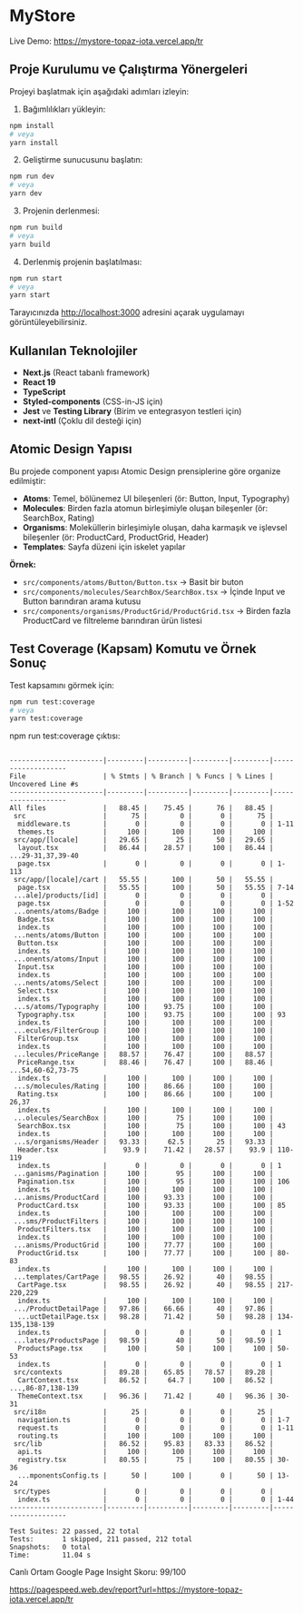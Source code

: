 # MyStore

Live Demo: https://mystore-topaz-iota.vercel.app/tr

## Proje Kurulumu ve Çalıştırma Yönergeleri

Projeyi başlatmak için aşağıdaki adımları izleyin:

1. Bağımlılıkları yükleyin:

```bash
npm install
# veya
yarn install
```

2. Geliştirme sunucusunu başlatın:

```bash
npm run dev
# veya
yarn dev
```

3. Projenin derlenmesi:

```bash
npm run build
# veya
yarn build
```

4. Derlenmiş projenin başlatılması:

```bash
npm run start
# veya
yarn start
```

Tarayıcınızda [http://localhost:3000](http://localhost:3000) adresini açarak uygulamayı görüntüleyebilirsiniz.

## Kullanılan Teknolojiler

- **Next.js** (React tabanlı framework)
- **React 19**
- **TypeScript**
- **Styled-components** (CSS-in-JS için)
- **Jest** ve **Testing Library** (Birim ve entegrasyon testleri için)
- **next-intl** (Çoklu dil desteği için)

## Atomic Design Yapısı

Bu projede component yapısı Atomic Design prensiplerine göre organize edilmiştir:

- **Atoms**: Temel, bölünemez UI bileşenleri (ör: Button, Input, Typography)
- **Molecules**: Birden fazla atomun birleşimiyle oluşan bileşenler (ör: SearchBox, Rating)
- **Organisms**: Moleküllerin birleşimiyle oluşan, daha karmaşık ve işlevsel bileşenler (ör: ProductCard, ProductGrid, Header)
- **Templates**: Sayfa düzeni için iskelet yapılar

**Örnek:**
- `src/components/atoms/Button/Button.tsx` → Basit bir buton
- `src/components/molecules/SearchBox/SearchBox.tsx` → İçinde Input ve Button barındıran arama kutusu
- `src/components/organisms/ProductGrid/ProductGrid.tsx` → Birden fazla ProductCard ve filtreleme barındıran ürün listesi

## Test Coverage (Kapsam) Komutu ve Örnek Sonuç

Test kapsamını görmek için:

```bash
npm run test:coverage
# veya
yarn test:coverage
```

npm run test:coverage çıktısı:

```

-----------------------|---------|----------|---------|---------|-------------------
File                   | % Stmts | % Branch | % Funcs | % Lines | Uncovered Line #s 
-----------------------|---------|----------|---------|---------|-------------------
All files              |   88.45 |    75.45 |      76 |   88.45 |                   
 src                   |      75 |        0 |       0 |      75 |                   
  middleware.ts        |       0 |        0 |       0 |       0 | 1-11              
  themes.ts            |     100 |      100 |     100 |     100 |                   
 src/app/[locale]      |   29.65 |       25 |      50 |   29.65 |                   
  layout.tsx           |   86.44 |    28.57 |     100 |   86.44 | ...29-31,37,39-40 
  page.tsx             |       0 |        0 |       0 |       0 | 1-113             
 src/app/[locale]/cart |   55.55 |      100 |      50 |   55.55 |                   
  page.tsx             |   55.55 |      100 |      50 |   55.55 | 7-14              
 ...ale]/products/[id] |       0 |        0 |       0 |       0 |                   
  page.tsx             |       0 |        0 |       0 |       0 | 1-52              
 ...onents/atoms/Badge |     100 |      100 |     100 |     100 |                   
  Badge.tsx            |     100 |      100 |     100 |     100 |                   
  index.ts             |     100 |      100 |     100 |     100 |                   
 ...nents/atoms/Button |     100 |      100 |     100 |     100 |                   
  Button.tsx           |     100 |      100 |     100 |     100 |                   
  index.ts             |     100 |      100 |     100 |     100 |                   
 ...onents/atoms/Input |     100 |      100 |     100 |     100 |                   
  Input.tsx            |     100 |      100 |     100 |     100 |                   
  index.ts             |     100 |      100 |     100 |     100 |                   
 ...nents/atoms/Select |     100 |      100 |     100 |     100 |                   
  Select.tsx           |     100 |      100 |     100 |     100 |                   
  index.ts             |     100 |      100 |     100 |     100 |                   
 ...s/atoms/Typography |     100 |    93.75 |     100 |     100 |                   
  Typography.tsx       |     100 |    93.75 |     100 |     100 | 93                
  index.ts             |     100 |      100 |     100 |     100 |                   
 ...ecules/FilterGroup |     100 |      100 |     100 |     100 |                   
  FilterGroup.tsx      |     100 |      100 |     100 |     100 |                   
  index.ts             |     100 |      100 |     100 |     100 |                   
 ...lecules/PriceRange |   88.57 |    76.47 |     100 |   88.57 |                   
  PriceRange.tsx       |   88.46 |    76.47 |     100 |   88.46 | ...54,60-62,73-75 
  index.ts             |     100 |      100 |     100 |     100 |                   
 ...s/molecules/Rating |     100 |    86.66 |     100 |     100 |                   
  Rating.tsx           |     100 |    86.66 |     100 |     100 | 26,37             
  index.ts             |     100 |      100 |     100 |     100 |                   
 ...olecules/SearchBox |     100 |       75 |     100 |     100 |                   
  SearchBox.tsx        |     100 |       75 |     100 |     100 | 43                
  index.ts             |     100 |      100 |     100 |     100 |                   
 ...s/organisms/Header |   93.33 |     62.5 |      25 |   93.33 |                   
  Header.tsx           |    93.9 |    71.42 |   28.57 |    93.9 | 110-119           
  index.ts             |       0 |        0 |       0 |       0 | 1                 
 ...ganisms/Pagination |     100 |       95 |     100 |     100 |                   
  Pagination.tsx       |     100 |       95 |     100 |     100 | 106               
  index.ts             |     100 |      100 |     100 |     100 |                   
 ...anisms/ProductCard |     100 |    93.33 |     100 |     100 |                   
  ProductCard.tsx      |     100 |    93.33 |     100 |     100 | 85                
  index.ts             |     100 |      100 |     100 |     100 |                   
 ...sms/ProductFilters |     100 |      100 |     100 |     100 |                   
  ProductFilters.tsx   |     100 |      100 |     100 |     100 |                   
  index.ts             |     100 |      100 |     100 |     100 |                   
 ...anisms/ProductGrid |     100 |    77.77 |     100 |     100 |                   
  ProductGrid.tsx      |     100 |    77.77 |     100 |     100 | 80-83             
  index.ts             |     100 |      100 |     100 |     100 |                   
 ...templates/CartPage |   98.55 |    26.92 |      40 |   98.55 |                   
  CartPage.tsx         |   98.55 |    26.92 |      40 |   98.55 | 217-220,229       
  index.ts             |     100 |      100 |     100 |     100 |                   
 .../ProductDetailPage |   97.86 |    66.66 |      40 |   97.86 |                   
  ...uctDetailPage.tsx |   98.28 |    71.42 |      50 |   98.28 | 134-135,138-139   
  index.ts             |       0 |        0 |       0 |       0 | 1                 
 ...lates/ProductsPage |   98.59 |       40 |      50 |   98.59 |                   
  ProductsPage.tsx     |     100 |       50 |     100 |     100 | 50-53             
  index.ts             |       0 |        0 |       0 |       0 | 1                 
 src/contexts          |   89.28 |    65.85 |   78.57 |   89.28 |                   
  CartContext.tsx      |   86.52 |     64.7 |     100 |   86.52 | ...,86-87,138-139 
  ThemeContext.tsx     |   96.36 |    71.42 |      40 |   96.36 | 30-31             
 src/i18n              |      25 |        0 |       0 |      25 |                   
  navigation.ts        |       0 |        0 |       0 |       0 | 1-7               
  request.ts           |       0 |        0 |       0 |       0 | 1-11              
  routing.ts           |     100 |      100 |     100 |     100 |                   
 src/lib               |   86.52 |    95.83 |   83.33 |   86.52 |                   
  api.ts               |     100 |      100 |     100 |     100 |                   
  registry.tsx         |   80.55 |       75 |     100 |   80.55 | 30-36             
  ...mponentsConfig.ts |      50 |      100 |       0 |      50 | 13-24             
 src/types             |       0 |        0 |       0 |       0 |                   
  index.ts             |       0 |        0 |       0 |       0 | 1-44              
-----------------------|---------|----------|---------|---------|-------------------

Test Suites: 22 passed, 22 total
Tests:       1 skipped, 211 passed, 212 total
Snapshots:   0 total
Time:        11.04 s
```

Canlı Ortam Google Page Insight Skoru: 99/100

https://pagespeed.web.dev/report?url=https://mystore-topaz-iota.vercel.app/tr